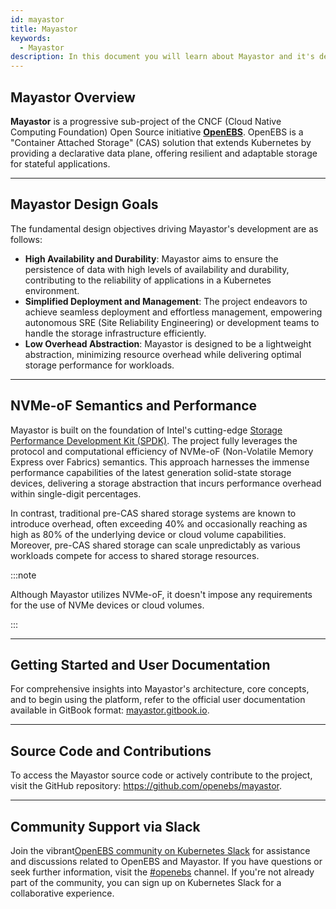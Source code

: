 ```yaml
---
id: mayastor
title: Mayastor
keywords: 
  - Mayastor
description: In this document you will learn about Mayastor and it's design goals.
---
```


## Mayastor Overview 

**Mayastor** is a progressive sub-project of the CNCF (Cloud Native Computing Foundation) Open Source initiative [**OpenEBS**](https://openebs.io/). OpenEBS is a "Container Attached Storage" (CAS) solution that extends Kubernetes by providing a declarative data plane, offering resilient and adaptable storage for stateful applications.

----

## Mayastor Design Goals

The fundamental design objectives driving Mayastor's development are as follows:

- **High Availability and Durability**: Mayastor aims to ensure the persistence of data with high levels of availability and durability, contributing to the reliability of applications in a Kubernetes environment.
- **Simplified Deployment and Management**: The project endeavors to achieve seamless deployment and effortless management, empowering autonomous SRE (Site Reliability Engineering) or development teams to handle the storage infrastructure efficiently.
- **Low Overhead Abstraction**: Mayastor is designed to be a lightweight abstraction, minimizing resource overhead while delivering optimal storage performance for workloads.

---

## NVMe-oF Semantics and Performance

Mayastor is built on the foundation of Intel's cutting-edge [Storage Performance Development Kit (SPDK)](https://spdk.io/). The project fully leverages the protocol and computational efficiency of NVMe-oF (Non-Volatile Memory Express over Fabrics) semantics. This approach harnesses the immense performance capabilities of the latest generation solid-state storage devices, delivering a storage abstraction that incurs performance overhead within single-digit percentages.

In contrast, traditional pre-CAS shared storage systems are known to introduce overhead, often exceeding 40% and occasionally reaching as high as 80% of the underlying device or cloud volume capabilities. Moreover, pre-CAS shared storage can scale unpredictably as various workloads compete for access to shared storage resources.

:::note

Although Mayastor utilizes NVMe-oF, it doesn't impose any requirements for the use of NVMe devices or cloud volumes.      

:::

---

## Getting Started and User Documentation

For comprehensive insights into Mayastor's architecture, core concepts, and to begin using the platform, refer to the official user documentation available in GitBook format: [mayastor.gitbook.io](https://mayastor.gitbook.io/).

----

## Source Code and Contributions

To access the Mayastor source code or actively contribute to the project, visit the GitHub repository:  https://github.com/openebs/mayastor.

---

## Community Support via Slack

Join the vibrant[OpenEBS community on Kubernetes Slack](https://kubernetes.slack.com) for assistance and discussions related to OpenEBS and Mayastor. If you have questions or seek further information, visit the [#openebs](https://kubernetes.slack.com/messages/openebs/) channel. If you're not already part of the community, you can sign up on Kubernetes Slack for a collaborative experience.

